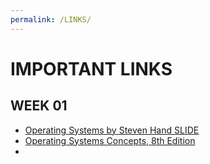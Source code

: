 ```yaml
---
permalink: /LINKS/
---
```


# IMPORTANT LINKS
## WEEK 01
- [Operating Systems by Steven Hand SLIDE](https://www.cl.cam.ac.uk/teaching/1011/OpSystems/os1a-slides.pdf)
- [Operating Systems Concepts, 8th Edition](http://web.cse.ohio-state.edu/~soundarajan.1/courses/3430/silberschatz8thedition.pdf)
- 
